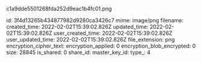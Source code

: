 c1a9dde5501268fda252d9eac1b4fc01.png

id: 3f4d13265b434877982d9280ca3426c7
mime: image/png
filename: 
created_time: 2022-02-02T15:39:02.826Z
updated_time: 2022-02-02T15:39:02.826Z
user_created_time: 2022-02-02T15:39:02.826Z
user_updated_time: 2022-02-02T15:39:02.826Z
file_extension: png
encryption_cipher_text: 
encryption_applied: 0
encryption_blob_encrypted: 0
size: 28845
is_shared: 0
share_id: 
master_key_id: 
type_: 4